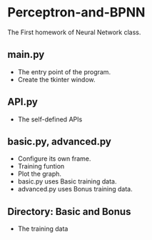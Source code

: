 # Perceptron-and-BPNN
The First homework of Neural Network class.

## main.py
- The entry point of the program.
- Create the tkinter window.

## API.py
- The self-defined APIs

## basic.py, advanced.py
- Configure its own frame.
- Training funtion
- Plot the graph.
- basic.py uses Basic training data.
- advanced.py uses Bonus training data.

## Directory: Basic and Bonus
- The training data
